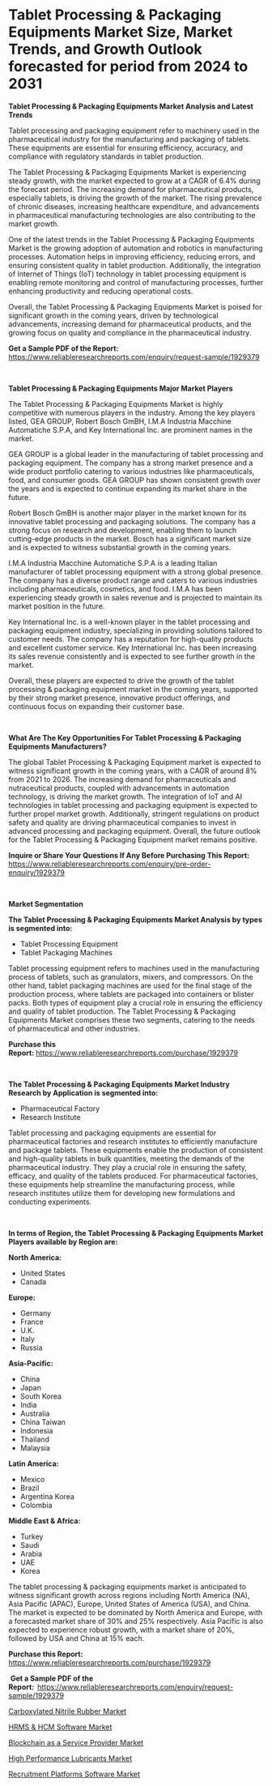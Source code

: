 <p><h1>Tablet Processing & Packaging Equipments Market Size, Market Trends, and Growth Outlook forecasted for period from 2024 to 2031</h1></p><p><strong>Tablet Processing & Packaging Equipments Market Analysis and Latest Trends</strong></p>
<p><p>Tablet processing and packaging equipment refer to machinery used in the pharmaceutical industry for the manufacturing and packaging of tablets. These equipments are essential for ensuring efficiency, accuracy, and compliance with regulatory standards in tablet production.</p><p>The Tablet Processing & Packaging Equipments Market is experiencing steady growth, with the market expected to grow at a CAGR of 6.4% during the forecast period. The increasing demand for pharmaceutical products, especially tablets, is driving the growth of the market. The rising prevalence of chronic diseases, increasing healthcare expenditure, and advancements in pharmaceutical manufacturing technologies are also contributing to the market growth.</p><p>One of the latest trends in the Tablet Processing & Packaging Equipments Market is the growing adoption of automation and robotics in manufacturing processes. Automation helps in improving efficiency, reducing errors, and ensuring consistent quality in tablet production. Additionally, the integration of Internet of Things (IoT) technology in tablet processing equipment is enabling remote monitoring and control of manufacturing processes, further enhancing productivity and reducing operational costs.</p><p>Overall, the Tablet Processing & Packaging Equipments Market is poised for significant growth in the coming years, driven by technological advancements, increasing demand for pharmaceutical products, and the growing focus on quality and compliance in the pharmaceutical industry.</p></p>
<p><strong>Get a Sample PDF of the Report:&nbsp;</strong> <a href="https://www.reliableresearchreports.com/enquiry/request-sample/1929379">https://www.reliableresearchreports.com/enquiry/request-sample/1929379</a></p>
<p>&nbsp;</p>
<p><strong>Tablet Processing & Packaging Equipments Major Market Players</strong></p>
<p><p>The Tablet Processing & Packaging Equipments Market is highly competitive with numerous players in the industry. Among the key players listed, GEA GROUP, Robert Bosch GmBH, I.M.A Industria Macchine Automatiche S.P.A, and Key International Inc. are prominent names in the market.</p><p>GEA GROUP is a global leader in the manufacturing of tablet processing and packaging equipment. The company has a strong market presence and a wide product portfolio catering to various industries like pharmaceuticals, food, and consumer goods. GEA GROUP has shown consistent growth over the years and is expected to continue expanding its market share in the future.</p><p>Robert Bosch GmBH is another major player in the market known for its innovative tablet processing and packaging solutions. The company has a strong focus on research and development, enabling them to launch cutting-edge products in the market. Bosch has a significant market size and is expected to witness substantial growth in the coming years.</p><p>I.M.A Industria Macchine Automatiche S.P.A is a leading Italian manufacturer of tablet processing equipment with a strong global presence. The company has a diverse product range and caters to various industries including pharmaceuticals, cosmetics, and food. I.M.A has been experiencing steady growth in sales revenue and is projected to maintain its market position in the future.</p><p>Key International Inc. is a well-known player in the tablet processing and packaging equipment industry, specializing in providing solutions tailored to customer needs. The company has a reputation for high-quality products and excellent customer service. Key International Inc. has been increasing its sales revenue consistently and is expected to see further growth in the market.</p><p>Overall, these players are expected to drive the growth of the tablet processing & packaging equipment market in the coming years, supported by their strong market presence, innovative product offerings, and continuous focus on expanding their customer base.</p></p>
<p>&nbsp;</p>
<p><strong>What Are The Key Opportunities For Tablet Processing & Packaging Equipments Manufacturers?</strong></p>
<p><p>The global Tablet Processing & Packaging Equipment market is expected to witness significant growth in the coming years, with a CAGR of around 8% from 2021 to 2026. The increasing demand for pharmaceuticals and nutraceutical products, coupled with advancements in automation technology, is driving the market growth. The integration of IoT and AI technologies in tablet processing and packaging equipment is expected to further propel market growth. Additionally, stringent regulations on product safety and quality are driving pharmaceutical companies to invest in advanced processing and packaging equipment. Overall, the future outlook for the Tablet Processing & Packaging Equipment market remains positive.</p></p>
<p><strong>Inquire or Share Your Questions If Any Before Purchasing This Report:</strong> <a href="https://www.reliableresearchreports.com/enquiry/pre-order-enquiry/1929379">https://www.reliableresearchreports.com/enquiry/pre-order-enquiry/1929379</a></p>
<p>&nbsp;</p>
<p><strong>Market Segmentation</strong></p>
<p><strong>The Tablet Processing & Packaging Equipments Market Analysis by types is segmented into:</strong></p>
<p><ul><li>Tablet Processing Equipment</li><li>Tablet Packaging Machines</li></ul></p>
<p><p>Tablet processing equipment refers to machines used in the manufacturing process of tablets, such as granulators, mixers, and compressors. On the other hand, tablet packaging machines are used for the final stage of the production process, where tablets are packaged into containers or blister packs. Both types of equipment play a crucial role in ensuring the efficiency and quality of tablet production. The Tablet Processing & Packaging Equipments Market comprises these two segments, catering to the needs of pharmaceutical and other industries.</p></p>
<p><strong>Purchase this Report:&nbsp;</strong><a href="https://www.reliableresearchreports.com/purchase/1929379">https://www.reliableresearchreports.com/purchase/1929379</a></p>
<p>&nbsp;</p>
<p><strong>The Tablet Processing & Packaging Equipments Market Industry Research by Application is segmented into:</strong></p>
<p><ul><li>Pharmaceutical Factory</li><li>Research Institute</li></ul></p>
<p><p>Tablet processing and packaging equipments are essential for pharmaceutical factories and research institutes to efficiently manufacture and package tablets. These equipments enable the production of consistent and high-quality tablets in bulk quantities, meeting the demands of the pharmaceutical industry. They play a crucial role in ensuring the safety, efficacy, and quality of the tablets produced. For pharmaceutical factories, these equipments help streamline the manufacturing process, while research institutes utilize them for developing new formulations and conducting experiments.</p></p>
<p>&nbsp;</p>
<p><strong>In terms of Region, the Tablet Processing & Packaging Equipments Market Players available by Region are:</strong></p>
<p>
    <p> <strong> North America: </strong>
        <ul>
            <li>United States</li>
            <li>Canada</li>
        </ul>
        </p> 
    <p> <strong> Europe: </strong>
        <ul>
            <li>Germany</li>
            <li>France</li>
            <li>U.K.</li>
            <li>Italy</li>
            <li>Russia</li>
        </ul>
        </p> 
    <p> <strong> Asia-Pacific: </strong>
        <ul>
            <li>China</li>
            <li>Japan</li>
            <li>South Korea</li>
            <li>India</li>
            <li>Australia</li>
            <li>China Taiwan</li>
            <li>Indonesia</li>
            <li>Thailand</li>
            <li>Malaysia</li>
        </ul>
        </p> 
    <p> <strong> Latin America: </strong>
        <ul>
            <li>Mexico</li>
            <li>Brazil</li>
            <li>Argentina Korea</li>
            <li>Colombia</li>
        </ul>
        </p> 
    <p> <strong> Middle East & Africa: </strong>
        <ul>
            <li>Turkey</li>
            <li>Saudi</li>
            <li>Arabia</li>
            <li>UAE</li>
            <li>Korea</li>
        </ul>
    </p>
    </p>
<p><p>The tablet processing & packaging equipments market is anticipated to witness significant growth across regions including North America (NA), Asia Pacific (APAC), Europe, United States of America (USA), and China. The market is expected to be dominated by North America and Europe, with a forecasted market share of 30% and 25% respectively. Asia Pacific is also expected to experience robust growth, with a market share of 20%, followed by USA and China at 15% each.</p></p>
<p><strong>Purchase this Report: </strong><a href="https://www.reliableresearchreports.com/purchase/1929379">https://www.reliableresearchreports.com/purchase/1929379</a></p>
<p>&nbsp;<strong>Get a Sample PDF of the Report:&nbsp;&nbsp;</strong><a href="https://www.reliableresearchreports.com/enquiry/request-sample/1929379">https://www.reliableresearchreports.com/enquiry/request-sample/1929379</a></p>
<p><strong></strong></p>
<p><p><a href="https://view.publitas.com/reportprime-1/carboxylated-nitrile-rubber-market-growth-market-trends-covid-19-impact-and-forecasts-for-period-from-2024-2031/">Carboxylated Nitrile Rubber Market</a></p><p><a href="https://gratis-rainforest-2ca.notion.site/HRMS-HCM-Software-Market-Size-2024-2031-Global-Industrial-Analysis-Key-Geographical-Regions-Ma-9c06529b6b474c8abc45d634508d1fb4">HRMS & HCM Software Market</a></p><p><a href="https://crocus-run-b5a.notion.site/Blockchain-as-a-Service-Provider-Market-Analysis-and-Market-Size-Global-Industry-Overview-Market-S-43faef89b4cc4657ba4c31ec2b654b49">Blockchain as a Service Provider Market</a></p><p><a href="https://view.publitas.com/reportprime-1/high-performance-lubricants-market-size-and-growth-market-segmentation-regional-and-country-breakdowns-and-market-trends-for-period-from-2024-2031/">High Performance Lubricants Market</a></p><p><a href="https://metal-farmhouse-e95.notion.site/Recruitment-Platforms-Software-Market-Research-Report-Reveals-The-Latest-Trends-And-Opportunities-of-a42dd59ca5f04b22a0ebc7d4d89f1a5e">Recruitment Platforms Software Market</a></p></p>